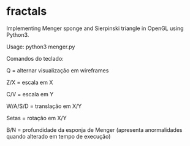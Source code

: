 # fractals
Implementing Menger sponge and Sierpinski triangle in OpenGL using Python3.

Usage: python3 menger.py

Comandos do teclado:

Q = alternar visualização em wireframes

Z/X = escala em X

C/V = escala em Y

W/A/S/D = translação em X/Y

Setas = rotação em X/Y

B/N = profundidade da esponja de Menger (apresenta anormalidades quando alterado em tempo de execução)
